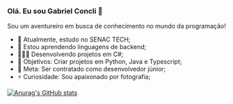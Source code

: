 ### Olá. Eu sou Gabriel Concli 👋

Sou um aventureiro em busca de conhecimento no mundo da programação!

- 🔭 Atualmente, estudo no SENAC TECH;
- 🌱 Estou aprendendo linguagens de backend;
- 👨🏻‍💻 Desenvolvendo projetos em C#;
- 🤖 Objetivos: Criar projetos em Python, Java e Typescript;
- 🎯 Meta: Ser contratado como desenvolvedor júnior;
- ⚡ Curiosidade: Sou apaixonado por fotografia;

[![Anurag's GitHub stats](https://github-readme-stats.vercel.app/api?gconcli=anuraghazra)](https://github.com/anuraghazra/github-readme-stats)
